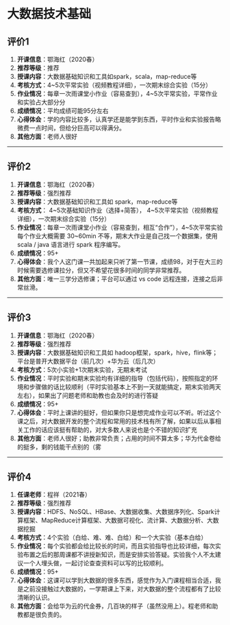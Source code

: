 # 大数据技术基础

## 评价1

1. **开课信息**：鄂海红（2020春）
2. **推荐等级**：推荐
3. **授课内容**：大数据基础知识和工具如spark，scala，map-reduce等
4. **考核方式**：4~5次平常实验（视频教程详细），一次期末综合实验（15分）
5. **作业情况**：每章一次雨课堂小作业（容易查到），4~5次平常实验，平常作业和实验占大部分分
6. **成绩情况**：平均成绩可能95分左右
7. **心得体会**：学的内容比较多，认真学还是能学到东西，平时作业和实验报告略微费一点时间，但给分巨高可以得满分。
8. **其他方面**：老师人很好

---

## 评价2

1. **开课信息**：鄂海红（2020春）
2. **推荐等级**：强烈推荐
3. **授课内容**：大数据基础知识和工具如 spark，map-reduce等
4. **考核方式**： 4~5次基础知识作业（选择+简答）， 4~5次平常实验（视频教程详细），一次期末综合实验（15分）
5. **作业情况**：每章一次雨课堂小作业（容易查到，相互“合作”），4~5次平常实验每个作业大概需要 30~60min 不等，期末大作业是自己找一个数据集，使用scala / java 语言进行 spark 程序编写。
6. **成绩情况**：95+
7. **心得体会**：我个人这门课一共加起来只听了第一节课，成绩98，对于在大三的时候需要选修课拉分，但又不希望花很多时间的同学非常推荐。
8. **其他方面**：唯一三学分选修课；平台可以通过 vs code 远程连接，连接之后非常丝滑。


---

## 评价3

1. **开课信息**：鄂海红（2020春）
2. **推荐等级**：强烈推荐
3. **授课内容**：大数据基础知识和工具如 hadoop框架，spark，hive，flink等；平台是普开大数据平台（前几次）+华为云（后几次）
4. **考核方式**：5次小实验+1次期末实验，无期末考试
5. **作业情况**：平时实验和期末实验均有详细的指导（包括代码），按照指定的环境和步骤做的话比较顺利（平时实验基本上不到一天就能搞定，期末实验两天左右），如果出了问题老师和助教也会及时的进行答疑
6. **成绩情况**：95+
7. **心得体会**：平时上课讲的挺好，但如果你只是想完成作业可以不听。听过这个课之后，对大数据开发的整个流程和常用的技术栈有所了解，如果以后从事相关工作的话应该挺有帮助的，对大多数人来说也是个不错的知识扩充
8. **其他方面**：老师人很好；助教非常负责；占用的时间不算太多；华为代金卷给的挺多，剩的钱能干点别的（雾

---

## 评价4

1. **任课老师**：程祥（2021春）
2. **推荐等级**：强烈推荐
3. **授课内容**：HDFS、NoSQL、HBase、大数据收集、大数据序列化、Spark计算框架、MapReduce计算框架、大数据可视化、流计算、大数据分析、大数据挖掘
4. **考核方式**：4个实验（白给、难、难、白给）和一个大实验（基本白给）
5. **作业情况**：每个实验都会给比较长的时间，而且实验指导也比较详细，每次实验布置之后的那周课都不讲授新知识，而是安排实验答疑。实验我个人不太建议一个人埋头做，一起讨论查查资料可以写的比较顺利。
6. **成绩情况**：95+
7. **心得体会**：这课可以学到大数据的很多东西，感觉作为入门课程相当合适，我是之前没接触过大数据的，一学期课上下来，对大数据的整个流程都有了比较清晰的认识。
8. **其他方面**：会给华为云的代金券，几百块的样子（虽然没用上）。程老师和助教都是很负责的。
